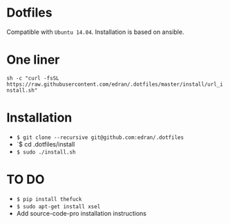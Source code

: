 # Dotfiles

Compatible with `Ubuntu 14.04`. Installation is based on ansible.

# One liner

`sh -c "curl -fsSL https://raw.githubusercontent.com/edran/.dotfiles/master/install/url_install.sh"`

# Installation
* `$ git clone --recursive git@github.com:edran/.dotfiles`
* `$ cd .dotfiles/install
* `$ sudo ./install.sh`

# TO DO
* `$ pip install thefuck`
* `$ sudo apt-get install xsel`
* Add source-code-pro installation instructions
